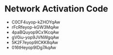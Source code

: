 # Network Activation Code
* C0CF4uyop-kZHOYqAw
* rFcRfeyop-kGW3MqAw
* 4paBQuyop9Cx1KcqAw
* gV0iu-yop9JVNWgqAw
* 5K2F7eyop9ICKK8qAw
* 016tHeyop9IDg7AqAw